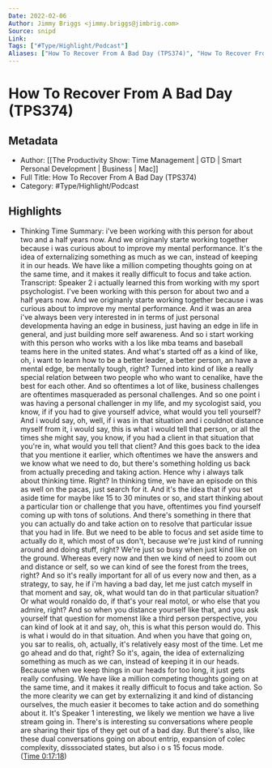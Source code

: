 ```yaml
---
Date: 2022-02-06
Author: Jimmy Briggs <jimmy.briggs@jimbrig.com>
Source: snipd
Link: 
Tags: ["#Type/Highlight/Podcast"]
Aliases: ["How To Recover From A Bad Day (TPS374)", "How To Recover From A Bad Day (TPS374)"]
---
```

# How To Recover From A Bad Day (TPS374)

## Metadata
- Author: [[The Productivity Show: Time Management | GTD | Smart Personal Development | Business | Mac]]
- Full Title: How To Recover From A Bad Day (TPS374)
- Category: #Type/Highlight/Podcast

## Highlights
- Thinking Time
  Summary:
  i've been working with this person for about two and a half years now. And we originanly starte working together because i was curious about to improve my mental performance. It's the idea of externalizing something as much as we can, instead of keeping it in our heads. We have like a million competing thoughts going on at the same time, and it makes it really difficult to focus and take action.
  Transcript:
  Speaker 2
  i actually learned this from working with my sport psychologist. I've been working with this person for about two and a half years now. And we originanly starte working together because i was curious about to improve my mental performance. And it was an area i've always been very interested in in terms of just personal developmenta having an edge in business, just having an edge in life in general, and just building more self awareness. And so i start working with this person who works with a los like mba teams and baseball teams here in the united states. And what's started off as a kind of like, oh, i want to learn how to be a better leader, a better person, an have a mental edge, be mentally tough, right? Turned into kind of like a really special relation between two people who who want to cenalike, have the best for each other. And so oftentimes a lot of like, business challenges are oftentimes masqueraded as personal challenges. And so one point i was having a personal challenger in my life, and my sycologist said, you know, if if you had to give yourself advice, what would you tell yourself? And i would say, oh, well, if i was in that situation and i couldnot distance myself from it, i would say, this is what i would tell that person, or all the times she might say, you know, if you had a client in that situation that you're in, what would you tell that client? And this goes back to the idea that you mentione it earlier, which oftentimes we have the answers and we know what we need to do, but there's something holding us back from actually preceding and taking action. Hence why i always talk about thinking time. Right? In thinking time, we have an episode on this as well on the pacas, just search for it. And it's the idea that if you set aside time for maybe like 15 to 30 minutes or so, and start thinking about a particular tion or challenge that you have, oftentimes you find yourself coming up with tons of solutions. And there's something in there that you can actually do and take action on to resolve that particular issue that you had in life. But we need to be able to focus and set aside time to actually do it, which most of us don't, because we're just kind of running around and doing stuff, right? We're just so busy when just kind like on the ground. Whereas every now and then we kind of need to zoom out and distance or self, so we can kind of see the forest from the trees, right? And so it's really important for all of us every now and then, as a strategy, to say, he if i'm having a bad day, let me just catch myself in that moment and say, ok, what would tan do in that particular situation? Or what would ronaldo do, if that's your real motol, or who else that you admire, right? And so when you distance yourself like that, and you ask yourself that question for momenst like a third person perspective, you can kind of look at it and say, oh, this is what this person would do. This is what i would do in that situation. And when you have that going on, you sar to realis, oh, actually, it's relatively easy most of the time. Let me go ahead and do that, right? So it's, again, the idea of externalizing something as much as we can, instead of keeping it in our heads. Because when we keep things in our heads for too long, it just gets really confusing. We have like a million competing thoughts going on at the same time, and it makes it really difficult to focus and take action. So the more clearity we can get by externalizing it and kind of distancing ourselves, the much easier it becomes to take action and do something about it. It's
  Speaker 1
  interesting, we likely we mention we have a live stream going in. There's is interesting su conversations where people are sharing their tips of they get out of a bad day. But there's also, like these dual conversations going on about entrip, expansion of colec complexity, disssociated states, but also i o s 15 focus mode. ([Time 0:17:18](https://share.snipd.com/snip/187dfd38-de35-49d0-9b6f-5d0a568e0f8c))
